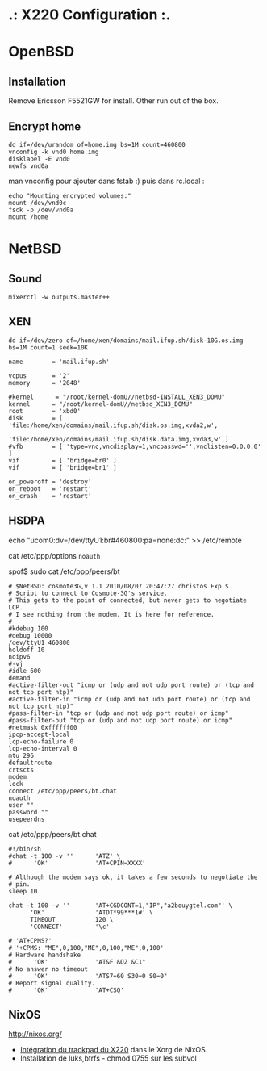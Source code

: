 .: X220 Configuration :.
========================

OpenBSD
=======

Installation
------------

Remove Ericsson F5521GW for install. Other run out of the box.

Encrypt home
------------

```
dd if=/dev/urandom of=home.img bs=1M count=460800
vnconfig -k vnd0 home.img
disklabel -E vnd0
newfs vnd0a
```

man vnconfig pour ajouter dans fstab :) puis dans rc.local : 

```
echo "Mounting encrypted volumes:"
mount /dev/vnd0c
fsck -p /dev/vnd0a
mount /home
```

NetBSD
======

Sound
-----

```mixerctl -w outputs.master++```

XEN
---

```dd if=/dev/zero of=/home/xen/domains/mail.ifup.sh/disk-10G.os.img bs=1M count=1 seek=10K```

```
name        = 'mail.ifup.sh'

vcpus       = '2'
memory      = '2048'

#kernel      = "/root/kernel-domU//netbsd-INSTALL_XEN3_DOMU"  
kernel      = "/root/kernel-domU//netbsd_XEN3_DOMU"
root        = 'xbd0'
disk        = [ 'file:/home/xen/domains/mail.ifup.sh/disk.os.img,xvda2,w',
                'file:/home/xen/domains/mail.ifup.sh/disk.data.img,xvda3,w',]
#vfb        = [ 'type=vnc,vncdisplay=1,vncpasswd='',vnclisten=0.0.0.0' ] 
vif         = [ 'bridge=br0' ]
vif         = [ 'bridge=br1' ]

on_poweroff = 'destroy'
on_reboot   = 'restart'
on_crash    = 'restart'
```



HSDPA
-----

echo "ucom0:dv=/dev/ttyU1:br#460800:pa=none:dc:" >> /etc/remote

cat /etc/ppp/options 
``` noauth ```

spof$ sudo cat /etc/ppp/peers/bt                                                                                                                                                                                                 
```
# $NetBSD: cosmote3G,v 1.1 2010/08/07 20:47:27 christos Exp $
# Script to connect to Cosmote-3G's service.
# This gets to the point of connected, but never gets to negotiate LCP.
# I see nothing from the modem. It is here for reference.
#
#kdebug 100
#debug 10000
/dev/ttyU1 460800
holdoff 10
noipv6
#-vj
#idle 600
demand
#active-filter-out "icmp or (udp and not udp port route) or (tcp and not tcp port ntp)"
#active-filter-in "icmp or (udp and not udp port route) or (tcp and not tcp port ntp)"
#pass-filter-in "tcp or (udp and not udp port route) or icmp"
#pass-filter-out "tcp or (udp and not udp port route) or icmp"
#netmask 0xffffff00
ipcp-accept-local
lcp-echo-failure 0
lcp-echo-interval 0
mtu 296
defaultroute
crtscts
modem
lock
connect /etc/ppp/peers/bt.chat
noauth
user ""
password ""
usepeerdns
```

cat /etc/ppp/peers/bt.chat                                                                                                                                                                                             
```
#!/bin/sh
#chat -t 100 -v ''      'ATZ' \
#      'OK'             'AT+CPIN=XXXX'

# Although the modem says ok, it takes a few seconds to negotiate the
# pin.
sleep 10

chat -t 100 -v ''       'AT+CGDCONT=1,"IP","a2bouygtel.com"' \
      'OK'              'ATDT*99***1#' \
      TIMEOUT           120 \
      'CONNECT'         '\c'

# 'AT+CPMS?'
# '+CPMS: "ME",0,100,"ME",0,100,"ME",0,100'
# Hardware handshake
#      'OK'             'AT&F &D2 &C1"
# No answer no timeout
#      'OK'             'ATS7=60 S30=0 S0=0"
# Report signal quality.
#      'OK'             'AT+CSQ'
```

NixOS
-----

http://nixos.org/

* [Intégration du trackpad du X220](https://github.com/j4/x220/blob/master/nixos/thinkpad.nix) dans le Xorg de NixOS.
* Installation de luks,btrfs - chmod 0755 sur les subvol
